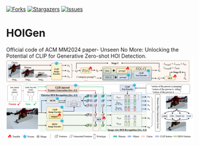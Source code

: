 

[![Forks][forks-shield]][forks-url]
[![Stargazers][stars-shield]][stars-url]
[![Issues][issues-shield]][issues-url]


# HOIGen
Official code of ACM MM2024 paper- Unseen No More: Unlocking the Potential of CLIP for Generative Zero-shot HOI Detection.
![产品截图][product-screenshot]








<!-- MARKDOWN 链接 & 图片 -->
<!-- https://www.markdownguide.org/basic-syntax/#reference-style-links -->
[forks-shield]: https://img.shields.io/github/forks/soberguo/HOIGen.svg?style=for-the-badge
[forks-url]: https://github.com/soberguo/HOIGen/network/members
[stars-shield]: https://img.shields.io/github/stars/soberguo/HOIGen.svg?style=for-the-badge
[stars-url]: https://github.com/soberguo/HOIGen/stargazers
[issues-shield]: https://img.shields.io/github/issues/soberguo/HOIGen.svg?style=for-the-badge
[issues-url]: https://github.com/soberguo/HOIGen/issues
[product-screenshot]: images/fig1.png


